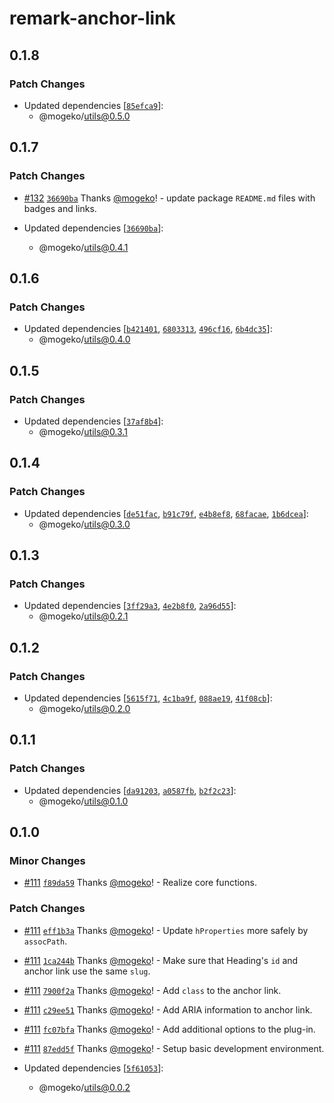 # remark-anchor-link

## 0.1.8

### Patch Changes

- Updated dependencies [[`85efca9`](https://github.com/mogeko/mogeko/commit/85efca9e27957cdfd1b002097b0d628f7363de99)]:
  - @mogeko/utils@0.5.0

## 0.1.7

### Patch Changes

- [#132](https://github.com/mogeko/mogeko/pull/132) [`36690ba`](https://github.com/mogeko/mogeko/commit/36690bae69cb9f2054dac6a7217a18dd303f7cc2) Thanks [@mogeko](https://github.com/mogeko)! - update package `README.md` files with badges and links.

- Updated dependencies [[`36690ba`](https://github.com/mogeko/mogeko/commit/36690bae69cb9f2054dac6a7217a18dd303f7cc2)]:
  - @mogeko/utils@0.4.1

## 0.1.6

### Patch Changes

- Updated dependencies [[`b421401`](https://github.com/mogeko/mogeko/commit/b421401d5035e32fb249cf279e79d9ffee54e3d7), [`6803313`](https://github.com/mogeko/mogeko/commit/68033137f3947c1b4c73733abf5868e47df98211), [`496cf16`](https://github.com/mogeko/mogeko/commit/496cf166ed6dab049311b9f325e82ab2509725c0), [`6b4dc35`](https://github.com/mogeko/mogeko/commit/6b4dc351b029cfc340d4c70682cbd09178ded7b1)]:
  - @mogeko/utils@0.4.0

## 0.1.5

### Patch Changes

- Updated dependencies [[`37af8b4`](https://github.com/mogeko/mogeko/commit/37af8b4eec9ea28e5624ca241424263c6a4f4e6a)]:
  - @mogeko/utils@0.3.1

## 0.1.4

### Patch Changes

- Updated dependencies [[`de51fac`](https://github.com/mogeko/mogeko/commit/de51fac1fe35581b235f2ccf077ee59ec34fcf24), [`b91c79f`](https://github.com/mogeko/mogeko/commit/b91c79f375abe0e5c1dcd71bd2be7a2c6585918c), [`e4b8ef8`](https://github.com/mogeko/mogeko/commit/e4b8ef8ec1861f68ca766c6343796005f111ebc6), [`68facae`](https://github.com/mogeko/mogeko/commit/68facae494239a29a1410236a764c6e8fddccb16), [`1b6dcea`](https://github.com/mogeko/mogeko/commit/1b6dceaeda531ae92c3c5200cdbb60044ba8dbda)]:
  - @mogeko/utils@0.3.0

## 0.1.3

### Patch Changes

- Updated dependencies [[`3ff29a3`](https://github.com/mogeko/mogeko/commit/3ff29a381b5c2c4050ba5b8cacdbef7a41ec02a2), [`4e2b8f0`](https://github.com/mogeko/mogeko/commit/4e2b8f038ffe32e0858750ec2459756690f7e13e), [`2a96d55`](https://github.com/mogeko/mogeko/commit/2a96d55e010c5bd9239af369a8e1b31179476104)]:
  - @mogeko/utils@0.2.1

## 0.1.2

### Patch Changes

- Updated dependencies [[`5615f71`](https://github.com/mogeko/mogeko/commit/5615f71f4886068b5720c5d2ed4ddc7b9add7f9d), [`4c1ba9f`](https://github.com/mogeko/mogeko/commit/4c1ba9f5b0325f9071ad5d978be65c5399632eae), [`088ae19`](https://github.com/mogeko/mogeko/commit/088ae19dbc91d0f90ef4e16f423cf34c40011b2c), [`41f08cb`](https://github.com/mogeko/mogeko/commit/41f08cb392a0014023df5911bfabe843a9604f78)]:
  - @mogeko/utils@0.2.0

## 0.1.1

### Patch Changes

- Updated dependencies [[`da91203`](https://github.com/mogeko/mogeko/commit/da912038857daffebce42611b74783623a9013ba), [`a0587fb`](https://github.com/mogeko/mogeko/commit/a0587fb8552cf21426ce1d7588dca332e85e8165), [`b2f2c23`](https://github.com/mogeko/mogeko/commit/b2f2c2302d4dffc0aa7d2558282015d8f56f4373)]:
  - @mogeko/utils@0.1.0

## 0.1.0

### Minor Changes

- [#111](https://github.com/mogeko/mogeko/pull/111) [`f89da59`](https://github.com/mogeko/mogeko/commit/f89da591e3c1d7a1daef11b50e4411c06064f20c) Thanks [@mogeko](https://github.com/mogeko)! - Realize core functions.

### Patch Changes

- [#111](https://github.com/mogeko/mogeko/pull/111) [`eff1b3a`](https://github.com/mogeko/mogeko/commit/eff1b3a0a097ce424cf37f10f0c773a453fadbf0) Thanks [@mogeko](https://github.com/mogeko)! - Update `hProperties` more safely by `assocPath`.

- [#111](https://github.com/mogeko/mogeko/pull/111) [`1ca244b`](https://github.com/mogeko/mogeko/commit/1ca244bcdf096a927c71ef6f844bc9f42ef1fe5b) Thanks [@mogeko](https://github.com/mogeko)! - Make sure that Heading's `id` and anchor link use the same `slug`.

- [#111](https://github.com/mogeko/mogeko/pull/111) [`7900f2a`](https://github.com/mogeko/mogeko/commit/7900f2aceec7ef509d8fa773402c39f0a604ae28) Thanks [@mogeko](https://github.com/mogeko)! - Add `class` to the anchor link.

- [#111](https://github.com/mogeko/mogeko/pull/111) [`c29ee51`](https://github.com/mogeko/mogeko/commit/c29ee51411a192f4cbda4507988078f2cefee958) Thanks [@mogeko](https://github.com/mogeko)! - Add ARIA information to anchor link.

- [#111](https://github.com/mogeko/mogeko/pull/111) [`fc07bfa`](https://github.com/mogeko/mogeko/commit/fc07bfa059ecf59f9c0b232ab5c504ed52258502) Thanks [@mogeko](https://github.com/mogeko)! - Add additional options to the plug-in.

- [#111](https://github.com/mogeko/mogeko/pull/111) [`87edd5f`](https://github.com/mogeko/mogeko/commit/87edd5ff52440b6ff7d456a4055fe5af23d6f683) Thanks [@mogeko](https://github.com/mogeko)! - Setup basic development environment.

- Updated dependencies [[`5f61053`](https://github.com/mogeko/mogeko/commit/5f610536e25386f4ec8257f94186032f6cebf08f)]:
  - @mogeko/utils@0.0.2
